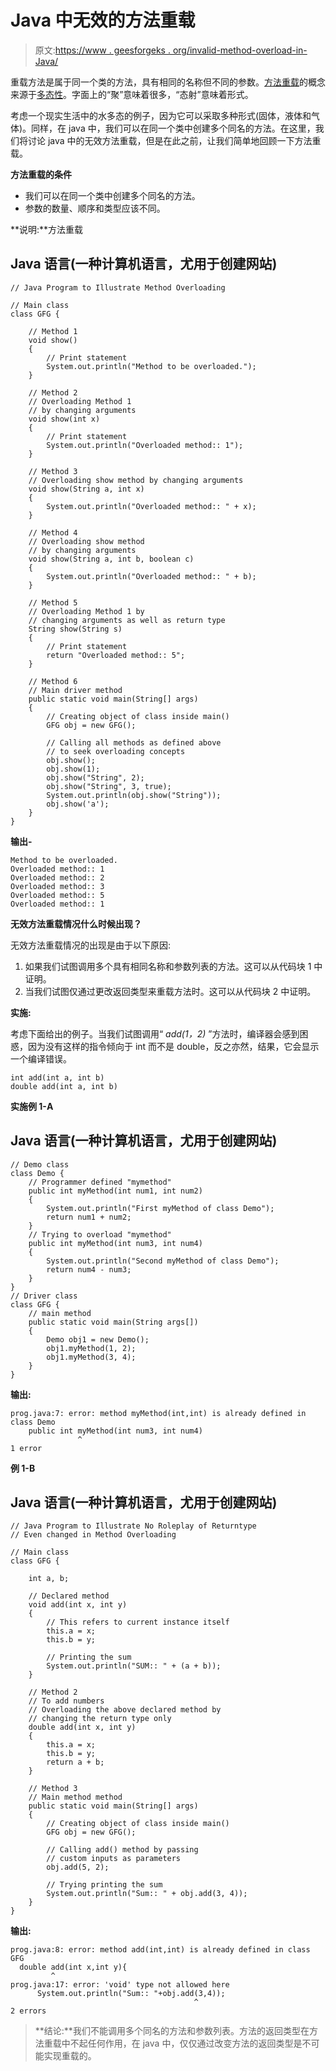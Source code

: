 # Java 中无效的方法重载

> 原文:[https://www . geesforgeks . org/invalid-method-overload-in-Java/](https://www.geeksforgeeks.org/invalid-method-overloading-in-java/)

重载方法是属于同一个类的方法，具有相同的名称但不同的参数。[方法重载](https://www.geeksforgeeks.org/overloading-in-java/)的概念来源于[多态性](https://www.geeksforgeeks.org/difference-between-compile-time-and-run-time-polymorphism-in-java/)。字面上的“聚”意味着很多，“态射”意味着形式。

考虑一个现实生活中的水多态的例子，因为它可以采取多种形式(固体，液体和气体)。同样，在 java 中，我们可以在同一个类中创建多个同名的方法。在这里，我们将讨论 java 中的无效方法重载，但是在此之前，让我们简单地回顾一下方法重载。

**方法重载的条件**

*   我们可以在同一个类中创建多个同名的方法。
*   参数的数量、顺序和类型应该不同。

**说明:**方法重载

## Java 语言(一种计算机语言，尤用于创建网站)

```
// Java Program to Illustrate Method Overloading

// Main class
class GFG {

    // Method 1
    void show()
    {
        // Print statement
        System.out.println("Method to be overloaded.");
    }

    // Method 2
    // Overloading Method 1
    // by changing arguments
    void show(int x)
    {
        // Print statement
        System.out.println("Overloaded method:: 1");
    }

    // Method 3
    // Overloading show method by changing arguments
    void show(String a, int x)
    {
        System.out.println("Overloaded method:: " + x);
    }

    // Method 4
    // Overloading show method
    // by changing arguments
    void show(String a, int b, boolean c)
    {
        System.out.println("Overloaded method:: " + b);
    }

    // Method 5
    // Overloading Method 1 by
    // changing arguments as well as return type
    String show(String s)
    {
        // Print statement
        return "Overloaded method:: 5";
    }

    // Method 6
    // Main driver method
    public static void main(String[] args)
    {
        // Creating object of class inside main()
        GFG obj = new GFG();

        // Calling all methods as defined above
        // to seek overloading concepts
        obj.show();
        obj.show(1);
        obj.show("String", 2);
        obj.show("String", 3, true);
        System.out.println(obj.show("String"));
        obj.show('a');
    }
}
```

**输出-**

```
Method to be overloaded.
Overloaded method:: 1
Overloaded method:: 2
Overloaded method:: 3
Overloaded method:: 5
Overloaded method:: 1
```

**无效方法重载情况什么时候出现？**

无效方法重载情况的出现是由于以下原因:

1.  如果我们试图调用多个具有相同名称和参数列表的方法。这可以从代码块 1 中证明。
2.  当我们试图仅通过更改返回类型来重载方法时。这可以从代码块 2 中证明。

**实施:**

考虑下面给出的例子。当我们试图调用“ *add(1，2)* ”方法时，编译器会感到困惑，因为没有这样的指令倾向于 int 而不是 double，反之亦然，结果，它会显示一个编译错误。

```
int add(int a, int b)
double add(int a, int b)
```

**实施例 1-A**

## Java 语言(一种计算机语言，尤用于创建网站)

```
// Demo class
class Demo {
    // Programmer defined "mymethod"
    public int myMethod(int num1, int num2)
    {
        System.out.println("First myMethod of class Demo");
        return num1 + num2;
    }
    // Trying to overload "mymethod"
    public int myMethod(int num3, int num4)
    {
        System.out.println("Second myMethod of class Demo");
        return num4 - num3;
    }
}
// Driver class
class GFG {
    // main method
    public static void main(String args[])
    {
        Demo obj1 = new Demo();
        obj1.myMethod(1, 2);
        obj1.myMethod(3, 4);
    }
}
```

**输出:**

```
prog.java:7: error: method myMethod(int,int) is already defined in class Demo
    public int myMethod(int num3, int num4)
               ^
1 error
```

**例 1-B**

## Java 语言(一种计算机语言，尤用于创建网站)

```
// Java Program to Illustrate No Roleplay of Returntype
// Even changed in Method Overloading

// Main class
class GFG {

    int a, b;

    // Declared method
    void add(int x, int y)
    {
        // This refers to current instance itself
        this.a = x;
        this.b = y;

        // Printing the sum
        System.out.println("SUM:: " + (a + b));
    }

    // Method 2
    // To add numbers
    // Overloading the above declared method by
    // changing the return type only
    double add(int x, int y)
    {
        this.a = x;
        this.b = y;
        return a + b;
    }

    // Method 3
    // Main method method
    public static void main(String[] args)
    {
        // Creating object of class inside main()
        GFG obj = new GFG();

        // Calling add() method by passing
        // custom inputs as parameters
        obj.add(5, 2);

        // Trying printing the sum
        System.out.println("Sum:: " + obj.add(3, 4));
    }
}
```

**输出:**

```
prog.java:8: error: method add(int,int) is already defined in class GFG
  double add(int x,int y){
         ^
prog.java:17: error: 'void' type not allowed here
      System.out.println("Sum:: "+obj.add(3,4));
                                         ^
2 errors
```

> **结论:**我们不能调用多个同名的方法和参数列表。方法的返回类型在方法重载中不起任何作用，在 java 中，仅仅通过改变方法的返回类型是不可能实现重载的。